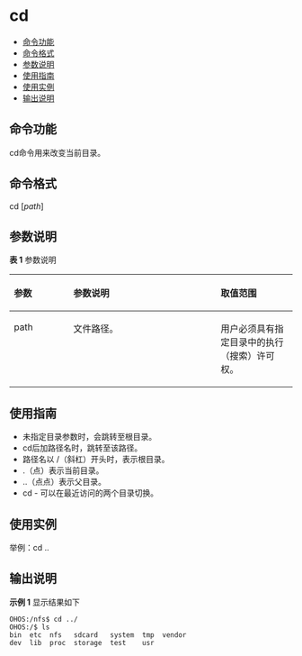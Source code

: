 # cd<a name="ZH-CN_TOPIC_0000001133846482"></a>

-   [命令功能](#section11690184921316)
-   [命令格式](#section75695409569)
-   [参数说明](#section71961353181311)
-   [使用指南](#section3629759111317)
-   [使用实例](#section211620301412)
-   [输出说明](#section1968117214577)

## 命令功能<a name="section11690184921316"></a>

cd命令用来改变当前目录。

## 命令格式<a name="section75695409569"></a>

cd \[_path_\]

## 参数说明<a name="section71961353181311"></a>

**表 1**  参数说明

<a name="table1087mcpsimp"></a>
<table><thead align="left"><tr id="row1093mcpsimp"><th class="cellrowborder" valign="top" width="21%" id="mcps1.2.4.1.1"><p id="p1095mcpsimp"><a name="p1095mcpsimp"></a><a name="p1095mcpsimp"></a>参数</p>
</th>
<th class="cellrowborder" valign="top" width="52%" id="mcps1.2.4.1.2"><p id="p1097mcpsimp"><a name="p1097mcpsimp"></a><a name="p1097mcpsimp"></a>参数说明</p>
</th>
<th class="cellrowborder" valign="top" width="27%" id="mcps1.2.4.1.3"><p id="p1099mcpsimp"><a name="p1099mcpsimp"></a><a name="p1099mcpsimp"></a>取值范围</p>
</th>
</tr>
</thead>
<tbody><tr id="row1100mcpsimp"><td class="cellrowborder" valign="top" width="21%" headers="mcps1.2.4.1.1 "><p id="p1102mcpsimp"><a name="p1102mcpsimp"></a><a name="p1102mcpsimp"></a>path</p>
</td>
<td class="cellrowborder" valign="top" width="52%" headers="mcps1.2.4.1.2 "><p id="p1104mcpsimp"><a name="p1104mcpsimp"></a><a name="p1104mcpsimp"></a>文件路径。</p>
</td>
<td class="cellrowborder" valign="top" width="27%" headers="mcps1.2.4.1.3 "><p id="p1106mcpsimp"><a name="p1106mcpsimp"></a><a name="p1106mcpsimp"></a>用户必须具有指定目录中的执行（搜索）许可权。</p>
</td>
</tr>
</tbody>
</table>

## 使用指南<a name="section3629759111317"></a>

-   未指定目录参数时，会跳转至根目录。
-   cd后加路径名时，跳转至该路径。
-   路径名以 /（斜杠）开头时，表示根目录。
-   .（点）表示当前目录。
-   ..（点点）表示父目录。
-   cd - 可以在最近访问的两个目录切换。

## 使用实例<a name="section211620301412"></a>

举例：cd ..

## 输出说明<a name="section1968117214577"></a>

**示例 1**  显示结果如下

```shell
OHOS:/nfs$ cd ../
OHOS:/$ ls
bin  etc  nfs   sdcard   system  tmp  vendor
dev  lib  proc  storage  test    usr
```

